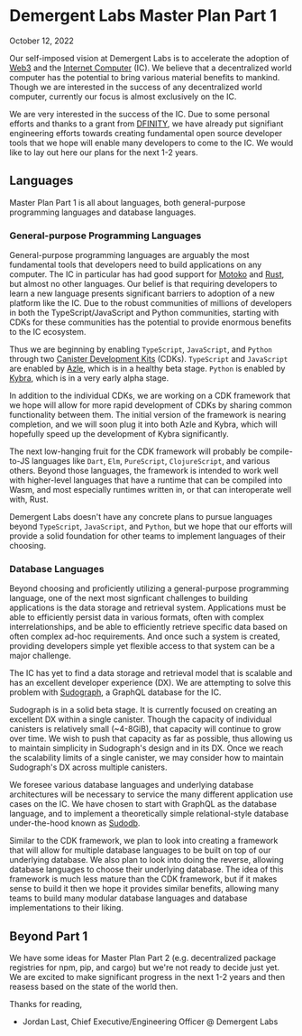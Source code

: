 # Demergent Labs Master Plan Part 1

October 12, 2022

Our self-imposed vision at Demergent Labs is to accelerate the adoption of [Web3](https://en.wikipedia.org/wiki/Web3) and the [Internet Computer](https://internetcomputer.org/) (IC). We believe that a decentralized world computer has the potential to bring various material benefits to mankind. Though we are interested in the success of any decentralized world computer, currently our focus is almost exclusively on the IC.

We are very interested in the success of the IC. Due to some personal efforts and thanks to a grant from [DFINITY](https://dfinity.org/), we have already put signifiant engineering efforts towards creating fundamental open source developer tools that we hope will enable many developers to come to the IC. We would like to lay out here our plans for the next 1-2 years.

## Languages

Master Plan Part 1 is all about languages, both general-purpose programming languages and database languages.

### General-purpose Programming Languages

General-purpose programming languages are arguably the most fundamental tools that developers need to build applications on any computer. The IC in particular has had good support for [Motoko](https://internetcomputer.org/docs/current/developer-docs/build/cdks/motoko-dfinity/motoko/) and [Rust](https://internetcomputer.org/docs/current/developer-docs/build/cdks/cdk-rs-dfinity/), but almost no other languages. Our belief is that requiring developers to learn a new language presents significant barriers to adoption of a new platform like the IC. Due to the robust communities of millions of developers in both the TypeScript/JavaScript and Python communities, starting with CDKs for these communities has the potential to provide enormous benefits to the IC ecosystem.

Thus we are beginning by enabling `TypeScript`, `JavaScript`, and `Python` through two [Canister Development Kits](https://internetcomputer.org/docs/current/developer-docs/build/cdks/) (CDKs). `TypeScript` and `JavaScript` are enabled by [Azle](https://github.com/demergent-labs/azle), which is in a healthy beta stage. `Python` is enabled by [Kybra](https://github.com/demergent-labs/kybra), which is in a very early alpha stage.

In addition to the individual CDKs, we are working on a CDK framework that we hope will allow for more rapid development of CDKs by sharing common functionality between them. The initial version of the framework is nearing completion, and we will soon plug it into both Azle and Kybra, which will hopefully speed up the development of Kybra significantly.

The next low-hanging fruit for the CDK framework will probably be compile-to-JS languages like `Dart`, `Elm`, `PureScript`, `ClojureScript`, and various others. Beyond those languages, the framework is intended to work well with higher-level languages that have a runtime that can be compiled into Wasm, and most especially runtimes written in, or that can interoperate well with, Rust.

Demergent Labs doesn't have any concrete plans to pursue languages beyond `TypeScript`, `JavaScript`, and `Python`, but we hope that our efforts will provide a solid foundation for other teams to implement languages of their choosing.

### Database Languages

Beyond choosing and proficiently utilizing a general-purpose programming language, one of the next most signficant challenges to building applications is the data storage and retrieval system. Applications must be able to efficiently persist data in various formats, often with complex interrelationships, and be able to efficiently retrieve specific data based on often complex ad-hoc requirements. And once such a system is created, providing developers simple yet flexible access to that system can be a major challenge.

The IC has yet to find a data storage and retrieval model that is scalable and has an excellent developer experience (DX). We are attempting to solve this problem with [Sudograph](https://github.com/sudograph/sudograph), a GraphQL database for the IC.

Sudograph is in a solid beta stage. It is currently focused on creating an excellent DX within a single canister. Though the capacity of individual canisters is relatively small (~4-8GiB), that capacity will continue to grow over time. We wish to push that capacity as far as possible, thus allowing us to maintain simplicity in Sudograph's design and in its DX. Once we reach the scalability limits of a single canister, we may consider how to maintain Sudograph's DX across multiple canisters.

We foresee various database languages and underlying database architectures will be necessary to service the many different application use cases on the IC. We have chosen to start with GraphQL as the database language, and to implement a theoretically simple relational-style database under-the-hood known as [Sudodb](https://github.com/sudograph/sudograph/tree/main/sudodb).

Similar to the CDK framework, we plan to look into creating a framework that will allow for multiple database languages to be built on top of our underlying database. We also plan to look into doing the reverse, allowing database languages to choose their underlying database. The idea of this framework is much less mature than the CDK framework, but if it makes sense to build it then we hope it provides similar benefits, allowing many teams to build many modular database languages and database implementations to their liking.

## Beyond Part 1

We have some ideas for Master Plan Part 2 (e.g. decentralized package registries for npm, pip, and cargo) but we're not ready to decide just yet. We are excited to make significant progress in the next 1-2 years and then reasess based on the state of the world then.

Thanks for reading,

- Jordan Last, Chief Executive/Engineering Officer @ Demergent Labs
